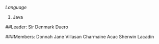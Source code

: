 *Language*
1. Java

##Leader:
Sir Denmark Duero

###Members:
Donnah Jane Villasan
Charmaine Acac
Sherwin Lacadin
